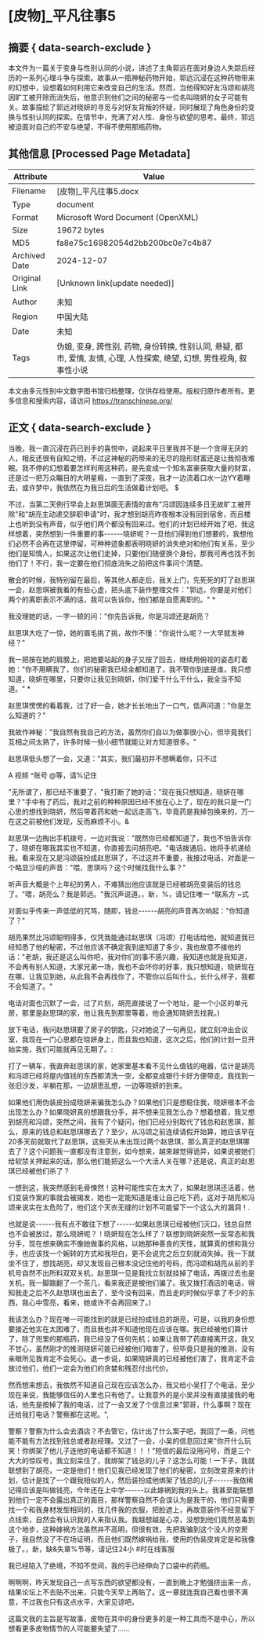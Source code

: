 # [皮物]_平凡往事5



## 摘要  { data-search-exclude }

<!-- tcd_abstract -->
本文件为一篇关于变身与性别认同的小说，讲述了主角郭远在面对身边人失踪后经历的一系列心理斗争与探索。故事从一瓶神秘药物开始，郭远沉浸在这种药物带来的幻想中，设想着如何利用它来改变自己的生活。然而，当他得知好友冯颂和胡亮因旷工被开除而消失后，他意识到他们之间的秘密与一位名叫晓妍的女子可能有关。故事描绘了郭远对晓妍的寻觅与对好友背叛的怀疑，同时展现了角色身份的变换与性别认同的探索。在情节中，充满了对人性、身份与欲望的思考。最终，郭远被迫面对自己的不安与绝望，不得不使用那瓶药物。

<!-- tcd_abstract_end -->

## 其他信息 [Processed Page Metadata]

| Attribute       | Value                                  |
|-----------------|----------------------------------------|
| Filename        | [皮物]_平凡往事5.docx                             |
| Type            | document                                 |
| Format          | Microsoft Word Document (OpenXML)                               |
| Size            | 19672 bytes                           |
| MD5             | fa8e75c16982054d2bb200bc0e7c4b87                                  |
| Archived Date   | 2024-12-07                             |
| Original Link   | [Unknown link(update needed)]                         |
| Author          | 未知                               |
| Region          | 中国大陆                               |
| Date            | 未知                                 |
| Tags            | 伪娘, 变身, 跨性别, 药物, 身份转换, 性别认同, 悬疑, 都市, 爱情, 友情, 心理, 人性探索, 绝望, 幻想, 男性视角, 叙事性小说                                 |

本文由多元性别中文数字图书馆归档整理，仅供存档使用。版权归原作者所有。更多信息和搜索内容，请访问 <https://transchinese.org/>


## 正文 { data-search-exclude }

<!-- tcd_main_text -->
当晚，我一直沉浸在药已到手的喜悦中，说起来平日里我并不是一个贪得无厌的人，相反还很有自知之明，不过这神秘的药带来的无尽的隐形财富还是让我彻夜难眠。我不停的幻想着要怎样利用这种药，是先变成一个知名富豪获取大量的财富，还是过一把万众瞩目的大明星瘾，一直到了深夜，我才一边流着口水一边YY着睡去，或许梦中，我依然在为我日后的生活做着计划吧。 $





不过，当第二天例行早会上赵思琪面无表情的宣布"冯颂因连续多日无故旷工被开除"和"胡亮主动递交辞职申请"时，我才想到胡亮昨夜根本没有回到宿舍，而且楼上也听到没有声音，似乎他们两个都没有回来过。他们的计划已经开始了吧，我这样想着，突然想到一件重要的事------晓妍呢？一旦他们得到他们想要的，我想他们必然不会再在这里停留，可种种迹象都表明晓妍的消失绝对和他们有关系，至少他们是知情人，如果这次让他们走掉，只要他们随便换个身份，那我可再也找不到他们了！不行，我一定要在他们彻底消失之前把这件事问个清楚。





散会的时候，我特别留在最后，等其他人都走后，我关上门，先死死的盯了赵思琪一会，赵思琪被我看的有些心虚，把头底下装作整理文件："郭远，你要是对他们两个的离职表示不满的话，我可以告诉你，他们都是自愿离职的。" *



我没理她的话，一字一顿的问："你先告诉我，你是冯颂还是胡亮？





赵思琪大吃了一惊，她的眉毛挑了挑，故作不懂："你说什么呢？一大早就发神经？"





我一把按在她的肩膀上，把她要站起的身子又按了回去，继续用俯视的姿态盯着她："你不用瞒我了，你们的秘密我已经全都知道了，我不管你到底是谁，我只想知道，晓妍在哪里，只要你让我见到晓妍，你们爱干什么干什么，我全当不知道。" *





赵思琪愣愣的看着我，过了好一会，她才长长地出了一口气，低声问道："你是怎么知道的？"





我故作神秘："我自然有我自己的方法，虽然你们自以为做事很小心，但毕竟我们互相之间太熟了，许多时候一些小细节就能让对方知道很多。"





赵思琪低头想了一会，又道："其实，我们最初并不想瞒着你，只不过

A 视频 ^账号 @等，请%记住





"无所谓了，那已经不重要了，"我打断了她的话："现在我只想知道，晓妍在哪里？"手中有了药后，我对之前的种种原因已经不放在心上了，现在的我只是一门心思的想找到晓妍，然后带着药和她一起远走高飞，毕竟药是我掉包换来的，万一在这之前被他们发现，反而麻烦不小。&





赵思琪一边掏出手机拨号，一边对我说："既然你已经都知道了，我也不怕告诉你了，晓妍在哪我其实也不知道，你直接去问胡亮吧。"电话拨通后，她将手机递给我。看来现在又是冯颂装扮成赵思琪了，不过这并不重要，我接过电话，对面是一个略显沙哑的声音："喂，思琪吗？这个时候找我什么事？"





听声音大概是个上年纪的男人，不难猜出他应该就是已经被胡亮变装后的钱总了。"喂，胡亮么？我是郭远。"我沉声说道。，新，%，请记住唯一 ^联系方 ~式





对面似乎传来一声低低的咒骂，随即，钱总------胡亮的声音再次响起："你知道了？"





胡亮果然比冯颂聪明得多，仅凭我能通过赵思琪（冯颂）打电话给他，就知道我已经知悉了他的秘密，不过他应该不确定我到底知道了多少，我也故意不接他的话："老胡，我还是这么叫你吧，我对你们的事不感兴趣，我知道也就是我知道，不会再有别人知道，大家兄弟一场，我也不会坏你的好事，我只想知道，晓妍现在在哪，让我见到她，从此我不会再找你了，不管你以后叫什么，长什么样子，我都不会知道了。"





电话对面也沉默了一会，过了片刻，胡亮直接说了一个地址，是一个小区的单元房，那里是赵思琪的家，他让我先到那里等着，他会通知晓妍去找我。)





放下电话，我问赵思琪要了房子的钥匙，只对她说了一句再见，就立刻冲出会议室，我现在一门心思都在晓妍身上，而且我也知道，这次之后，他们的计划一旦开始实施，我们可能就再见无期了。:





打了一辆车，我直奔赵思琪的家，她家里基本看不见什么值钱的电器，估计是胡亮和冯颂已经将屋内值钱的东西都清洗一空，全都变成银行卡好方便带走。我找到一张旧沙发，半躺在那，一边胡思乱想，一边等晓妍的到来。





如果他们用伪装皮扮成晓妍来骗我怎么办？如果他们只是想稳住我，晓妍根本不会出现怎么办？如果晓妍真的想跟我分手，并不想来见我怎么办？想着想着，我又想到胡亮和冯颂，突然之间，我有了个疑问，他们已经分别取代了钱总和赵思琪，那么，原来的钱总和赵思琪哪去了？至少，从冯颂之前连续请假开始算，她应该早在20多天前就取代了赵思琪，这些天从未出现过两个赵思琪，那么真正的赵思琪哪去了？这个问题我一直都没有注意到，如今想来，越来越觉得诡异，如果说被她们给软禁关押起来的话，那么他们能把这么一个大活人关在哪？还是说，真正的赵思琪已经被他们杀了？





一想到这，我突然感到毛骨悚然！这种可能性实在太大了，如果赵思琪还活着，他们变装作案的事就会被揭发，她也一定能知道是谁让自己吃下药，这对于胡亮和冯颂来说实在太危险了，他们这个天衣无缝的计划不可能留下一个这么大的漏洞！.





也就是说------我有点不敢往下想了------如果赵思琪已经被他们灭口，钱总自然也不会被放过，那么晓妍呢？！晓妍现在怎么样了？联想到晓妍突然一反常态和我分手，现在想来确实不像她做事的风格，以她那种善良的天性，就算真的想和我分手，也应该找一个婉转的方式和我坦白，更不会说完之后立刻就消失掉。我一下就坐不住了，想找胡亮，却又发现自己根本没记住他的号码，而冯颂和胡亮从前的手机号自然不出所料双双关机，赵思琪一见是我找立刻就挂掉了电话，再拨过去也是关机，我一脚踹翻了一个茶几，看来我还是被他们骗了。我又拨打酒店的电话，得知我走之后不久赵思琪也出去了，至今没有回来，而且走的时候似乎拿了不少的东西，我心中雪亮，看来，她或许不会再回来了。)





我该怎么办？现在唯一可能找到的就是已经扮成钱总的胡亮，可是，以我的身份想要接近他实在太困难了，而且我也并不知道他现在应该在哪。我已经被他们算计了，除了兜里的那瓶药，我已经没了任何先机；如果让我带了药直接离开这，我又不甘心，虽然刚才的推测晓妍可能已经被他们暗害了，但毕竟只是我的推测，没有亲眼所见我肯定不会死心。退一步说，如果晓妍真的已经被他们害了，我肯定不会放过他们，他们一定会为他们的贪婪和残忍付出代价。





然而想来想去，我依然不知道自己现在应该怎么办，我又给小吴打了个电话，至少现在来说，我能够信任的人里也只有他了。让我意外的是小吴并没有直接接我的电话，他先是按掉了我的电话，过了一会又发了个信息过来"郭哥，什么事啊？现在还给我打电话？警察都在这呢。",





警察？警察为什么会去酒店？不去管它，估计出了什么案子吧，我回了一条，问他能不能有方法找到钱总或者赵经理。又过了一会，小吴的信息回过来"你开什么玩笑！你绑架了他儿子连他的电话都不知道！！！"短信的最后没用问号，而是三个大大的惊叹号，我立刻呆住了，我绑架了钱总的儿子？这怎么可能！一下子，我就联想到了胡亮，一定是他们！他们见我已经发现了他们的秘密，立刻改变原来的计划，估计是找了一个跟我相似的人，然后装扮成他绑架了钱总的儿子------我依稀记得应该是叫做钱亮，今年还在上中学------以此嫁祸到我的头上。我甚至能联想到他们一定不会露出真正的面目，那样警察自然不会误认为是我干的，他们只需要找一个和我身材发型相同的，找几件我的衣服，把脸遮上，再故意装作不经意留下点线索，自然会有认识我的人来指认我。我越想越是心凉，没想到他们竟然恶毒到这个地步，这种嫁祸方法虽然并不高明，但很有效，先把我骗到这个没人的空房子，我自然没了不在场证明，而且他们既然嫁祸给我，使用的伪装皮肯定是和我像极了。，新，缺&失章%节等，请记住24小 #时在线客服



我已经陷入了绝境，不知不觉间，我的手已经伸向了口袋中的药瓶。







啊啊啊，昨天发现自己一点写东西的欲望都没有，一直到晚上才勉强挤出来一点，结果论坛上不去贴不出来，只能今天早上再贴了。这一章就连我自己看也很不满意，不过我也只有这点水平，大家见谅吧。





这篇文我的主旨是写故事，皮物在其中的身份更多的是一种工具而不是中心，所以想看更多皮物情节的人可能要失望了......
<!-- tcd_main_text_end -->

